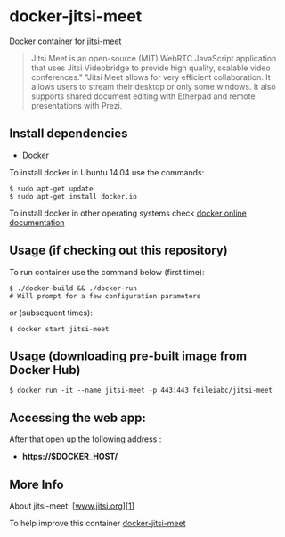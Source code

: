 # docker-jitsi-meet

Docker container for [jitsi-meet][3]

> Jitsi Meet is an open-source (MIT) WebRTC JavaScript application that uses Jitsi Videobridge to provide high quality, scalable video conferences."  "Jitsi Meet allows for very efficient collaboration. It allows users to stream their desktop or only some windows. It also supports shared document editing with Etherpad and remote presentations with Prezi.


## Install dependencies

  - [Docker][2]

To install docker in Ubuntu 14.04 use the commands:

    $ sudo apt-get update
    $ sudo apt-get install docker.io

 To install docker in other operating systems check [docker online documentation][4]

## Usage (if checking out this repository)

To run container use the command below (first time):

    $ ./docker-build && ./docker-run
	# Will prompt for a few configuration parameters

or (subsequent times):

    $ docker start jitsi-meet

## Usage (downloading pre-built image from Docker Hub)

	$ docker run -it --name jitsi-meet -p 443:443 feileiabc/jitsi-meet

## Accessing the web app:

After that open up the following address :

  - **https://$DOCKER_HOST/**


## More Info

About jitsi-meet: [www.jitsi.org][1]

To help improve this container [docker-jitsi-meet][5]


[1]:https://jitsi.org/
[2]:https://www.docker.com
[3]:https://jitsi.org/
[4]:http://docs.docker.com
[5]:https://github.com/robertoandrade/docker-jitsi-meet
